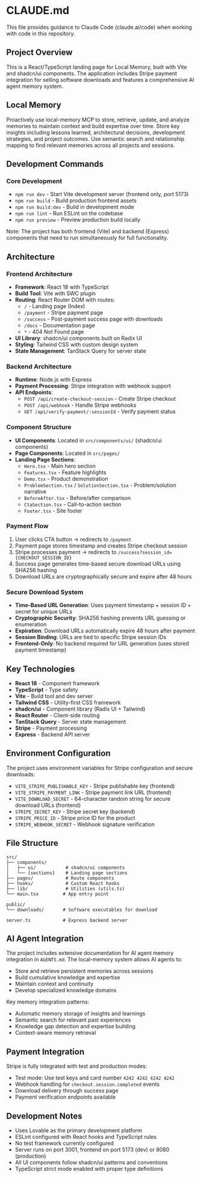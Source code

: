 # CLAUDE.md

This file provides guidance to Claude Code (claude.ai/code) when working with code in this repository.

## Project Overview

This is a React/TypeScript landing page for Local Memory, built with Vite and shadcn/ui components. The application includes Stripe payment integration for selling software downloads and features a comprehensive AI agent memory system.

## Local Memory

Proactively use local-memory MCP to store, retrieve, update, and analyze memories to maintain context and build expertise over time. Store key insights including lessons learned, architectural decisions, development strategies, and project outcomes. Use semantic search and relationship mapping to find relevant memories across all projects and sessions.

## Development Commands

### Core Development
- `npm run dev` - Start Vite development server (frontend only, port 5173)
- `npm run build` - Build production frontend assets
- `npm run build:dev` - Build in development mode
- `npm run lint` - Run ESLint on the codebase
- `npm run preview` - Preview production build locally

Note: The project has both frontend (Vite) and backend (Express) components that need to run simultaneously for full functionality.

## Architecture

### Frontend Architecture
- **Framework**: React 18 with TypeScript
- **Build Tool**: Vite with SWC plugin
- **Routing**: React Router DOM with routes:
  - `/` - Landing page (Index)
  - `/payment` - Stripe payment page
  - `/success` - Post-payment success page with downloads
  - `/docs` - Documentation page
  - `*` - 404 Not Found page
- **UI Library**: shadcn/ui components built on Radix UI
- **Styling**: Tailwind CSS with custom design system
- **State Management**: TanStack Query for server state

### Backend Architecture
- **Runtime**: Node.js with Express
- **Payment Processing**: Stripe integration with webhook support
- **API Endpoints**:
  - `POST /api/create-checkout-session` - Create Stripe checkout
  - `POST /api/webhook` - Handle Stripe webhooks
  - `GET /api/verify-payment/:sessionId` - Verify payment status

### Component Structure
- **UI Components**: Located in `src/components/ui/` (shadcn/ui components)
- **Page Components**: Located in `src/pages/`
- **Landing Page Sections**: 
  - `Hero.tsx` - Main hero section
  - `Features.tsx` - Feature highlights
  - `Demo.tsx` - Product demonstration
  - `ProblemSection.tsx` / `SolutionSection.tsx` - Problem/solution narrative
  - `BeforeAfter.tsx` - Before/after comparison
  - `CtaSection.tsx` - Call-to-action section
  - `Footer.tsx` - Site footer

### Payment Flow
1. User clicks CTA button → redirects to `/payment`
2. Payment page stores timestamp and creates Stripe checkout session
3. Stripe processes payment → redirects to `/success?session_id={CHECKOUT_SESSION_ID}`
4. Success page generates time-based secure download URLs using SHA256 hashing
5. Download URLs are cryptographically secure and expire after 48 hours

### Secure Download System
- **Time-Based URL Generation**: Uses payment timestamp + session ID + secret for unique URLs
- **Cryptographic Security**: SHA256 hashing prevents URL guessing or enumeration
- **Expiration**: Download URLs automatically expire 48 hours after payment
- **Session Binding**: URLs are tied to specific Stripe session IDs
- **Frontend-Only**: No backend required for URL generation (uses stored payment timestamp)

## Key Technologies

- **React 18** - Component framework
- **TypeScript** - Type safety
- **Vite** - Build tool and dev server
- **Tailwind CSS** - Utility-first CSS framework
- **shadcn/ui** - Component library (Radix UI + Tailwind)
- **React Router** - Client-side routing
- **TanStack Query** - Server state management
- **Stripe** - Payment processing
- **Express** - Backend API server

## Environment Configuration

The project uses environment variables for Stripe configuration and secure downloads:
- `VITE_STRIPE_PUBLISHABLE_KEY` - Stripe publishable key (frontend)
- `VITE_STRIPE_PAYMENT_LINK` - Stripe payment link URL (frontend)
- `VITE_DOWNLOAD_SECRET` - 64-character random string for secure download URLs (frontend)
- `STRIPE_SECRET_KEY` - Stripe secret key (backend)
- `STRIPE_PRICE_ID` - Stripe price ID for the product
- `STRIPE_WEBHOOK_SECRET` - Webhook signature verification

## File Structure

```
src/
├── components/
│   ├── ui/           # shadcn/ui components
│   └── [sections]    # Landing page sections
├── pages/            # Route components
├── hooks/            # Custom React hooks
├── lib/              # Utilities (utils.ts)
└── main.tsx         # App entry point

public/
└── downloads/       # Software executables for download

server.ts            # Express backend server
```

## AI Agent Integration

The project includes extensive documentation for AI agent memory integration in `AGENTS.md`. The local-memory system allows AI agents to:
- Store and retrieve persistent memories across sessions
- Build cumulative knowledge and expertise
- Maintain context and continuity
- Develop specialized knowledge domains

Key memory integration patterns:
- Automatic memory storage of insights and learnings
- Semantic search for relevant past experiences
- Knowledge gap detection and expertise building
- Context-aware memory retrieval

## Payment Integration

Stripe is fully integrated with test and production modes:
- Test mode: Use test keys and card number `4242 4242 4242 4242`
- Webhook handling for `checkout.session.completed` events
- Download delivery through success page
- Payment verification endpoints available

## Development Notes

- Uses Lovable as the primary development platform
- ESLint configured with React hooks and TypeScript rules
- No test framework currently configured
- Server runs on port 3001, frontend on port 5173 (dev) or 8080 (production)
- All UI components follow shadcn/ui patterns and conventions
- TypeScript strict mode enabled with proper type definitions